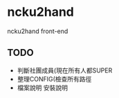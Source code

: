 ncku2hand
=========
ncku2hand front-end

## TODO
- 判斷社團成員(現在所有人都SUPER
- 整理CONFIG(檢查所有路徑
- 檔案說明 安裝說明
